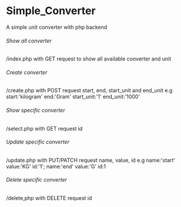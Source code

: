 # Simple_Converter
A simple unit converter with php backend

###### Show all converter
/index.php with GET request to show all available converter and unit

###### Create converter
/create.php with POST request start, end, start_unit and end_unit
e.g start:'kilogram' end:'Gram' start_unit:'1' end_unit:'1000'

###### Show specific converter
/select.php with GET request id

###### Update specific converter
/update.php with PUT/PATCH request name, value, id
e.g name:'start' value:'KG' id:'1'; name:'end' value:'G' id:1

###### Delete specific converter
/delete,php with DELETE request id
